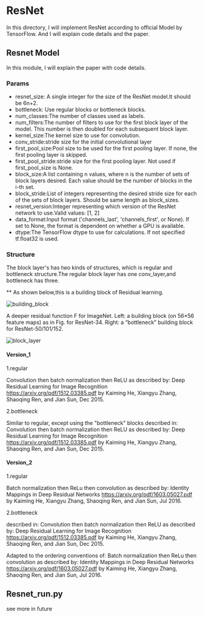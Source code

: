 # ResNet
In this directory, I will implement ResNet according to official Model 
by TensorFlow. And I will explain code details and the paper.

## Resnet Model
In this module, I will explain the paper with code details.

### Params
- resnet_size: A single integer for the size of the ResNet model.It should be 6n+2.
- bottleneck: Use regular blocks or bottleneck blocks.
- num_classes:The number of classes used as labels.
- num_filters:The number of filters to use for the first block layer
            of the model. This number is then doubled for each subsequent block
            layer.
- kernel_size:The kernel size to use for convolution.
- conv_stride:stride size for the initial convolutional layer
- first_pool_size:Pool size to be used for the first pooling layer.
            If none, the first pooling layer is skipped.
- first_pool_stride:stride size for the first pooling layer. Not used
            if first_pool_size is None.
- block_size:A list containing n values, where n is the number of sets of
            block layers desired. Each value should be the number of blocks in the
            i-th set.
- block_stride:List of integers representing the desired stride size for
            each of the sets of block layers. Should be same length as block_sizes.
- resnet_version:Integer representing which version of the ResNet network
            to use.Valid values: [1, 2]
- data_format:Input format ('channels_last', 'channels_first', or None).
            If set to None, the format is dependent on whether a GPU is available.
- dtype:The TensorFlow dtype to use for calculations. If not specified
            tf.float32 is used.


### Structure
The block layer's has two kinds of structures, which is regular and bottleneck structure.The regular block layer has one conv_layer,and bottleneck has three.

** As shown below,this is a building block of Residual learning.

<img src="https://github.com/Losstie/Image_Classification_by_CNN/blob/master/ResNet/images/building_block.png" alt="building_block" />

A deeper residual function F for ImageNet. Left: a building block (on 56×56 feature maps) as in Fig. for ResNet-34.
Right: a “bottleneck” building block for ResNet-50/101/152. 

<img src="https://github.com/Losstie/Image_Classification_by_CNN/blob/master/ResNet/images/block_layer.png" alt="block_layer" />

#### Version_1
1.regular 

Convolution then batch normalization then ReLU as described by:
        Deep Residual Learning for Image Recognition
        https://arxiv.org/pdf/1512.03385.pdf
        by Kaiming He, Xiangyu Zhang, Shaoqing Ren, and Jian Sun, Dec 2015.

2.bottleneck

Similar to regular, except using the "bottleneck" blocks
  described in:
    Convolution then batch normalization then ReLU as described by:
      Deep Residual Learning for Image Recognition
      https://arxiv.org/pdf/1512.03385.pdf
      by Kaiming He, Xiangyu Zhang, Shaoqing Ren, and Jian Sun, Dec 2015.

#### Version_2

1.regular

Batch normalization then ReLu then convolution as described by:
    Identity Mappings in Deep Residual Networks
    https://arxiv.org/pdf/1603.05027.pdf
    by Kaiming He, Xiangyu Zhang, Shaoqing Ren, and Jian Sun, Jul 2016.

2.bottleneck

described in:
        Convolution then batch normalization then ReLU as described by:
        Deep Residual Learning for Image Recognition
        https://arxiv.org/pdf/1512.03385.pdf
        by Kaiming He, Xiangyu Zhang, Shaoqing Ren, and Jian Sun, Dec 2015.
        
 Adapted to the ordering conventions of:
        Batch normalization then ReLu then convolution as described by:
        Identity Mappings in Deep Residual Networks
        https://arxiv.org/pdf/1603.05027.pdf
        by Kaiming He, Xiangyu Zhang, Shaoqing Ren, and Jian Sun, Jul 2016.

## Resnet_run.py
see more in future